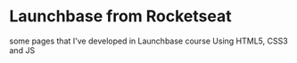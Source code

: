 # Launchbase from Rocketseat
some pages that I've developed in Launchbase course
Using HTML5, CSS3 and JS
